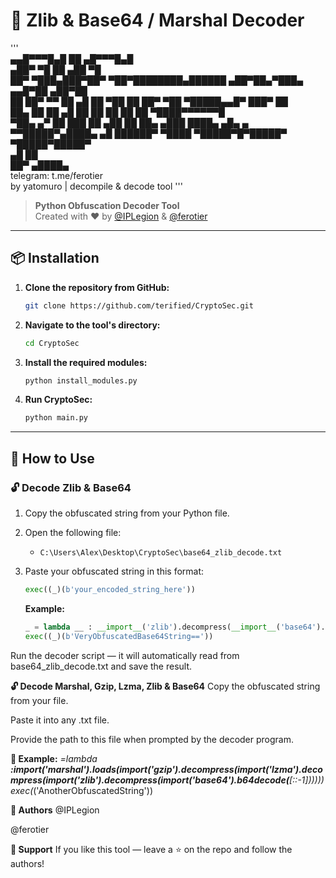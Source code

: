 # 🐍 **Zlib & Base64 / Marshal Decoder**

'''  
  ▄▄█▀▀▀█▄█                              ██            ▄█▀▀▀█▄█                 
▄██▀     ▀█                              ██           ▄██    ▀█                 
██▀       ▀███▄███▀██▀   ▀██▀████████▄██████  ▄██▀██▄▀███▄     ▄▄█▀██  ▄██▀██  
██          ██▀ ▀▀  ██   ▄█   ██   ▀██  ██   ██▀   ▀██ ▀█████▄▄█▀   ███▀   ██  
██▄         ██       ██ ▄█    ██    ██  ██   ██     ██     ▀████▀▀▀▀▀▀█        
▀██▄     ▄▀ ██        ███     ██   ▄██  ██   ██▄   ▄███     ████▄    ▄█▄    ▄  
  ▀▀█████▀▄████▄      ▄█      ██████▀   ▀████ ▀█████▀█▀█████▀  ▀█████▀█████▀  
                     ▄█        ██                                              
                    ██▀       ▄████▄                                           
                                                 telegram: t.me/ferotier        
                                           by yatomuro | decompile & decode tool
'''

> **Python Obfuscation Decoder Tool**  
> Created with ❤️ by [@IPLegion](https://t.me/IPLegion) & [@ferotier](https://t.me/ferotier)

---

## 📦 **Installation**  

1. **Clone the repository from GitHub:**

    ```bash
    git clone https://github.com/terified/CryptoSec.git
    ```

2. **Navigate to the tool's directory:**

    ```bash
    cd CryptoSec
    ```

3. **Install the required modules:**

    ```bash
    python install_modules.py
    ```

4. **Run CryptoSec:**

    ```bash
    python main.py
    ```

---

## 📖 **How to Use**

### 🔓 **Decode Zlib & Base64**

1. Copy the obfuscated string from your Python file.

2. Open the following file:
    - `C:\Users\Alex\Desktop\CryptoSec\base64_zlib_decode.txt`

3. Paste your obfuscated string in this format:
    ```python
    exec((_)(b'your_encoded_string_here'))
    ```

   **Example:**
   ```python
   _ = lambda __ : __import__('zlib').decompress(__import__('base64').b64decode(__[::-1]))
   exec((_)(b'VeryObfuscatedBase64String=='))
Run the decoder script — it will automatically read from base64_zlib_decode.txt and save the result.

**🔓 Decode Marshal, Gzip, Lzma, Zlib & Base64**
Copy the obfuscated string from your file.

Paste it into any .txt file.

Provide the path to this file when prompted by the decoder program.

**📌 Example:**
_=lambda __:__import__('marshal').loads(__import__('gzip').decompress(__import__('lzma').decompress(__import__('zlib').decompress(__import__('base64').b64decode(__[::-1])))))
exec(_('AnotherObfuscatedString'))

**🎨 Authors**
@IPLegion

@ferotier

**🖤 Support**
If you like this tool — leave a ⭐ on the repo and follow the authors!
